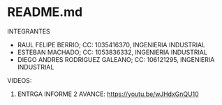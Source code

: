 # README.md

INTEGRANTES
  - RAUL FELIPE BERRIO;  CC: 1035416370, INGENIERIA INDUSTRIAL
  - ESTEBAN MACHADO;  CC: 1053836332, INGENIERIA INDUSTRIAL
  - DIEGO ANDRES RODRIGUEZ GALEANO;  CC: 106121295, INGENIERIA INDUSTRIAL

VIDEOS:
 1. ENTRGA INFORME 2 AVANCE: https://youtu.be/wJHdxGnQU10


    
